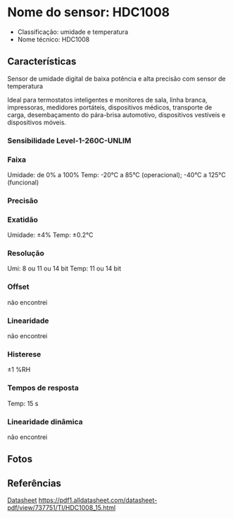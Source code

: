 # Nome do sensor: HDC1008

- Classificação: umidade e temperatura
- Nome técnico: HDC1008

## Características

Sensor de umidade digital de baixa potência e alta precisão com sensor de temperatura

Ideal para termostatos inteligentes e monitores de sala, linha branca, impressoras, medidores portáteis, dispositivos médicos, transporte de carga, desembaçamento do pára-brisa automotivo, dispositivos vestíveis e dispositivos móveis.

### Sensibilidade Level-1-260C-UNLIM

### Faixa

Umidade: de 0% a 100%
Temp: -20°C a 85°C (operacional); -40°C a 125°C (funcional)

### Precisão

### Exatidão

Umidade: ±4%
Temp: ±0.2°C

### Resolução

Umi: 8 ou 11 ou 14 bit
Temp: 11 ou 14 bit

### Offset

não encontrei

### Linearidade

não encontrei

### Histerese

±1 %RH

### Tempos de resposta

Temp: 15 s

### Linearidade dinâmica

não encontrei

## Fotos

## Referências

[Datasheet](http://google.com)
https://pdf1.alldatasheet.com/datasheet-pdf/view/737751/TI/HDC1008_15.html